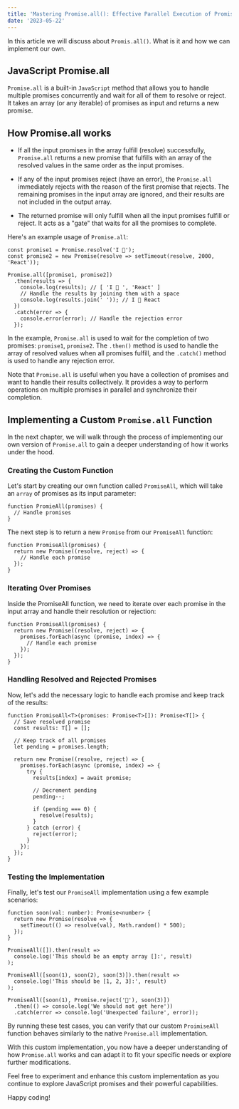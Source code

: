 ```yaml
---
title: 'Mastering Promise.all(): Effective Parallel Execution of Promises in JavaScript'
date: '2023-05-22'
---
```


In this article we will discuss about `Promis.all()`. What is it and how we can implement our own.

## JavaScript Promise.all

`Promise.all` is a built-in `JavaScript` method that allows you to handle multiple promises concurrently and wait for all of them to resolve or reject. It takes an array (or any iterable) of promises as input and returns a new promise.

## How Promise.all works

- If all the input promises in the array fulfill (resolve) successfully, `Promise.all` returns a new promise that fulfills with an array of the resolved values in the same order as the input promises.

- If any of the input promises reject (have an error), the `Promise.all` immediately rejects with the reason of the first promise that rejects. The remaining promises in the input array are ignored, and their results are not included in the output array.

- The returned promise will only fulfill when all the input promises fulfill or reject. It acts as a "gate" that waits for all the promises to complete.

Here's an example usage of `Promise.all`:

```
const promise1 = Promise.resolve('I 🧡');
const promise2 = new Promise(resolve => setTimeout(resolve, 2000, 'React'));

Promise.all([promise1, promise2])
  .then(results => {
    console.log(results); // [ 'I 🧡 ', 'React' ]
    // Handle the results by joining them with a space
    console.log(results.join(' ')); // I 🧡 React
  })
  .catch(error => {
    console.error(error); // Handle the rejection error
  });

```

In the example, `Promise.all` is used to wait for the completion of two promises: `promise1`, `promise2`. The `.then()` method is used to handle the array of resolved values when all promises fulfill, and the `.catch()` method is used to handle any rejection error.

Note that `Promise.all` is useful when you have a collection of promises and want to handle their results collectively. It provides a way to perform operations on multiple promises in parallel and synchronize their completion.

## Implementing a Custom `Promise.all` Function

In the next chapter, we will walk through the process of implementing our own version of `Promise.all` to gain a deeper understanding of how it works under the hood.

### Creating the Custom Function

Let's start by creating our own function called `PromiseAll`, which will take an `array` of promises as its input parameter:

```
function PromieAll(promises) {
  // Handle promises
}
```

The next step is to return a new `Promise` from our `PromiseAll` function:

```
function PromiseAll(promises) {
  return new Promise((resolve, reject) => {
    // Handle each promise
  });
}
```

### Iterating Over Promises

Inside the PromiseAll function, we need to iterate over each promise in the input array and handle their resolution or rejection:

```
function PromiseAll(promises) {
  return new Promise((resolve, reject) => {
    promises.forEach(async (promise, index) => {
      // Handle each promise
    });
  });
}
```

### Handling Resolved and Rejected Promises

Now, let's add the necessary logic to handle each promise and keep track of the results:

```
function PromiseAll<T>(promises: Promise<T>[]): Promise<T[]> {
  // Save resolved promise
  const results: T[] = [];

  // Keep track of all promises
  let pending = promises.length;

  return new Promise((resolve, reject) => {
    promises.forEach(async (promise, index) => {
      try {
        results[index] = await promise;

        // Decrement pending
        pending--;

        if (pending === 0) {
          resolve(results);
        }
      } catch (error) {
        reject(error);
      }
    });
  });
}
```

### Testing the Implementation

Finally, let's test our `PromiseAll` implementation using a few example scenarios:

```
function soon(val: number): Promise<number> {
  return new Promise(resolve => {
    setTimeout(() => resolve(val), Math.random() * 500);
  });
}

PromiseAll([]).then(result =>
  console.log('This should be an empty array []:', result)
);

PromiseAll([soon(1), soon(2), soon(3)]).then(result =>
  console.log('This should be [1, 2, 3]:', result)
);

PromiseAll([soon(1), Promise.reject('🤖'), soon(3)])
  .then(() => console.log('We should not get here'))
  .catch(error => console.log('Unexpected failure', error));
```

By running these test cases, you can verify that our custom `ProimiseAll` function behaves similarly to the native `Promise.all` implementation.

With this custom implementation, you now have a deeper understanding of how `Promise.all` works and can adapt it to fit your specific needs or explore further modifications.

Feel free to experiment and enhance this custom implementation as you continue to explore JavaScript promises and their powerful capabilities.

Happy coding!
